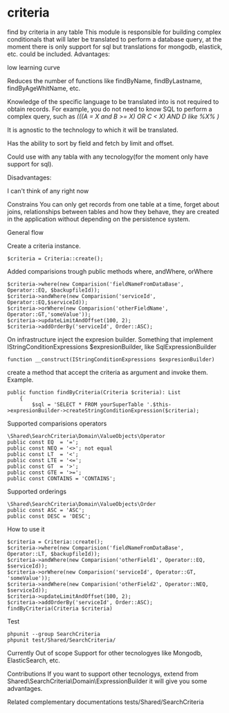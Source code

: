 # criteria
find by criteria in any table
This module is responsible for building complex conditionals that will later be translated to perform a database query, at the moment there is only support for sql but translations for mongodb, elastick, etc. could be included.
Advantages: 

low learning curve

Reduces the number of functions like findByName, findByLastname, findByAgeWhitName, etc.

Knowledge of the specific language to be translated into is not required to obtain records. For example, you do not need to know SQL to perform a complex query, such as *(((A = X and B >= X) OR C < X) AND D like %X% )*

It is agnostic to the technology to which it will be translated.

Has the ability to sort by field and fetch by limit and offset.

Could use with any tabla with any tecnology(for the moment only have support for sql).

Disadvantages:

I can't think of any right now

Constrains
You can only get records from one table at a time, forget about joins, relationships between tables and how they behave, they are created in the application without depending on the persistence system.

General flow

Create a criteria instance.

    $criteria = Criteria::create();

Added comparisions trough public methods where, andWhere,  orWhere

    $criteria->where(new Comparision('fieldNameFromDataBase', Operator::EQ, $backupfileId));
    $criteria->andWhere(new Comparision('serviceId', Operator::EQ,$serviceId));
    $criteria->orWhere(new Comparision('otherFieldName', Operator::GT,'someValue'));
    $criteria->updateLimitAndOffset(100, 2);
    $criteria->addOrderBy('serviceId', Order::ASC);
On infrastructure inject the expresion builder. Something that implement IStringConditionExpressions $expresionBuilder,  like SqlExpressionBuilder

    function __construct(IStringConditionExpressions $expresionBuilder)

create a method that accept the criteria as argument and invoke them. Example.
    
    public function findByCriteria(Criteria $criteria): List
        {
            $sql = 'SELECT * FROM yourSuperTable '.$this->expresionBuilder->createStringConditionExpression($criteria);

Supported comparisions operators

    \Shared\SearchCriteria\Domain\ValueObjects\Operator
    public const EQ  = '=';
    public const NEQ = '<>'; not equal
    public const LT  = '<';
    public const LTE = '<=';
    public const GT  = '>';
    public const GTE = '>=';
    public const CONTAINS = 'CONTAINS';
    
Supported orderings

    \Shared\SearchCriteria\Domain\ValueObjects\Order
    public const ASC = 'ASC';
    public const DESC = 'DESC';
    
How to use it


    $criteria = Criteria::create();
    $criteria->where(new Comparision('fieldNameFromDataBase', Operator::LT, $backupfileId));
    $criteria->andWhere(new Comparision('otherField1', Operator::EQ, $serviceId));
    $criteria->orWhere(new Comparision('serviceId', Operator::GT, 'someValue'));
    $criteria->andWhere(new Comparision('otherField2', Operator::NEQ, $serviceId));
    $criteria->updateLimitAndOffset(100, 2);
    $criteria->addOrderBy('serviceId', Order::ASC); 
    findByCriteria(Criteria $criteria)

Test

    phpunit --group SearchCriteria
    phpunit test/Shared/SearchCriteria/

Currently Out of scope
Support for other tecnologyes like Mongodb, ElasticSearch, etc.

Contributions
If you want to support other tecnologys, extend from Shared\SearchCriteria\Domain\ExpressionBuilder it will give you some advantages.

Related complementary documentations
tests/Shared/SearchCriteria
